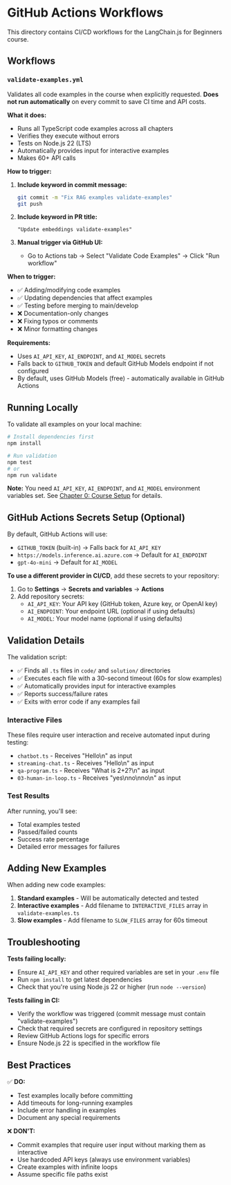 # GitHub Actions Workflows

This directory contains CI/CD workflows for the LangChain.js for Beginners course.

## Workflows

### `validate-examples.yml`

Validates all code examples in the course when explicitly requested. **Does not run automatically** on every commit to save CI time and API costs.

**What it does:**
- Runs all TypeScript code examples across all chapters
- Verifies they execute without errors
- Tests on Node.js 22 (LTS)
- Automatically provides input for interactive examples
- Makes 60+ API calls

**How to trigger:**

1. **Include keyword in commit message:**
   ```bash
   git commit -m "Fix RAG examples validate-examples"
   git push
   ```

2. **Include keyword in PR title:**
   ```
   "Update embeddings validate-examples"
   ```

3. **Manual trigger via GitHub UI:**
   - Go to Actions tab → Select "Validate Code Examples" → Click "Run workflow"

**When to trigger:**
- ✅ Adding/modifying code examples
- ✅ Updating dependencies that affect examples
- ✅ Testing before merging to main/develop
- ❌ Documentation-only changes
- ❌ Fixing typos or comments
- ❌ Minor formatting changes

**Requirements:**
- Uses `AI_API_KEY`, `AI_ENDPOINT`, and `AI_MODEL` secrets
- Falls back to `GITHUB_TOKEN` and default GitHub Models endpoint if not configured
- By default, uses GitHub Models (free) - automatically available in GitHub Actions

## Running Locally

To validate all examples on your local machine:

```bash
# Install dependencies first
npm install

# Run validation
npm test
# or
npm run validate
```

**Note:** You need `AI_API_KEY`, `AI_ENDPOINT`, and `AI_MODEL` environment variables set. See [Chapter 0: Course Setup](../../00-course-setup/README.md) for details.

## GitHub Actions Secrets Setup (Optional)

By default, GitHub Actions will use:
- `GITHUB_TOKEN` (built-in) → Falls back for `AI_API_KEY`
- `https://models.inference.ai.azure.com` → Default for `AI_ENDPOINT`
- `gpt-4o-mini` → Default for `AI_MODEL`

**To use a different provider in CI/CD**, add these secrets to your repository:

1. Go to **Settings** → **Secrets and variables** → **Actions**
2. Add repository secrets:
   - `AI_API_KEY`: Your API key (GitHub token, Azure key, or OpenAI key)
   - `AI_ENDPOINT`: Your endpoint URL (optional if using defaults)
   - `AI_MODEL`: Your model name (optional if using defaults)

## Validation Details

The validation script:
- ✅ Finds all `.ts` files in `code/` and `solution/` directories
- ✅ Executes each file with a 30-second timeout (60s for slow examples)
- ✅ Automatically provides input for interactive examples
- ✅ Reports success/failure rates
- ✅ Exits with error code if any examples fail

### Interactive Files

These files require user interaction and receive automated input during testing:
- `chatbot.ts` - Receives "Hello\n" as input
- `streaming-chat.ts` - Receives "Hello\n" as input
- `qa-program.ts` - Receives "What is 2+2?\n" as input
- `03-human-in-loop.ts` - Receives "yes\nno\nno\n" as input

### Test Results

After running, you'll see:
- Total examples tested
- Passed/failed counts
- Success rate percentage
- Detailed error messages for failures

## Adding New Examples

When adding new code examples:

1. **Standard examples** - Will be automatically detected and tested
2. **Interactive examples** - Add filename to `INTERACTIVE_FILES` array in `validate-examples.ts`
3. **Slow examples** - Add filename to `SLOW_FILES` array for 60s timeout

## Troubleshooting

**Tests failing locally:**
- Ensure `AI_API_KEY` and other required variables are set in your `.env` file
- Run `npm install` to get latest dependencies
- Check that you're using Node.js 22 or higher (run `node --version`)

**Tests failing in CI:**
- Verify the workflow was triggered (commit message must contain "validate-examples")
- Check that required secrets are configured in repository settings
- Review GitHub Actions logs for specific errors
- Ensure Node.js 22 is specified in the workflow file

## Best Practices

✅ **DO:**
- Test examples locally before committing
- Add timeouts for long-running examples
- Include error handling in examples
- Document any special requirements

❌ **DON'T:**
- Commit examples that require user input without marking them as interactive
- Use hardcoded API keys (always use environment variables)
- Create examples with infinite loops
- Assume specific file paths exist
